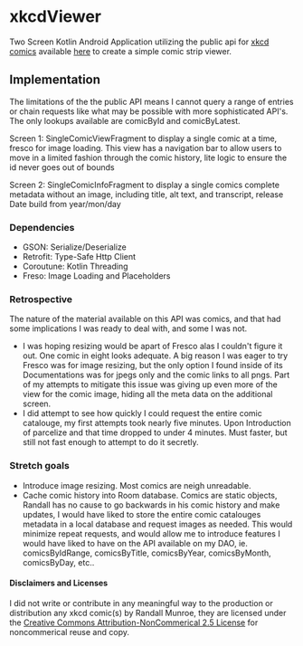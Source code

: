 # xkcdViewer
Two Screen Kotlin Android Application utilizing the public api for [xkcd comics](https://xkcd.com/) available [here](https://xkcd.com/info.0.json) to create a simple comic strip viewer. 

## Implementation
The limitations of the the public API means I cannot query a range of entries or chain requests like what may be possible with more sophisticated API's. The only lookups available are comicById and comicByLatest.

Screen 1: SingleComicViewFragment to display a single comic at a time, fresco for image loading. This view has a navigation bar to allow users to move in a limited fashion through the comic history, lite logic to ensure the id never goes out of bounds

Screen 2: SingleComicInfoFragment to display a single comics complete metadata without an image, including title, alt text, and transcript, release Date build from year/mon/day

### Dependencies
* GSON:       Serialize/Deserialize
* Retrofit:   Type-Safe Http Client
* Coroutune:  Kotlin Threading
* Freso:      Image Loading and Placeholders

### Retrospective
The nature of the material available on this API was comics, and that had some implications I was ready to deal with, and some I was not.
* I was hoping resizing would be apart of Fresco alas I couldn't figure it out. One comic in eight looks adequate. A big reason I was eager to try Fresco was for image resizing, but the only option I found inside of its Documentations was for jpegs only and the comic links to all pngs. Part of my attempts to mitigate this issue was giving up even more of the view for the comic image, hiding all the meta data on the additional screen.
* I did attempt to see how quickly I could request the entire comic catalouge, my first attempts took nearly five minutes. Upon Introduction of parcelize and that time dropped to under 4 minutes. Must faster, but still not fast enough to attempt to do it secretly.

### Stretch goals
* Introduce image resizing. Most comics are neigh unreadable.
* Cache comic history into Room database. Comics are static objects, Randall has no cause to go backwards in his comic history and make updates, I would have liked to store the entire comic catalouges metadata in a local database and request images as needed. This would minimize repeat requests, and would allow me to introduce features I would have liked to have on the API available on my DAO, ie. comicsByIdRange, comicsByTitle, comicsByYear, comicsByMonth, comicsByDay, etc..

#### Disclaimers and Licenses
I did not write or contribute in any meaningful way to the production or distribution any xkcd comic(s) by Randall Munroe, they are licensed under the [Creative Commons Attribution-NonCommerical 2.5 License](https://xkcd.com/license.html) for noncommerical reuse and copy. 
